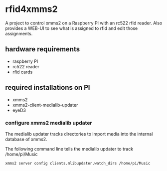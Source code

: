# rfid4xmms2

A project to control xmms2 on a Raspberry PI with an rc522 rfid reader. Also provides a WEB-UI to see what is assigned to rfid and edit those assignments.

## hardware requirements

* raspberry PI
* rc522 reader
* rfid cards

## required installations on PI

* xmms2
* xmms2-client-medialib-updater
* eyeD3

### configure xmms2 medialib updater

The medialib updater tracks directories to import media into the internal database of xmms2.

The following command line tells the medialib updater to track /home/pi/Music

```sh
xmms2 server config clients.mlibupdater.watch_dirs /home/pi/Music
```
